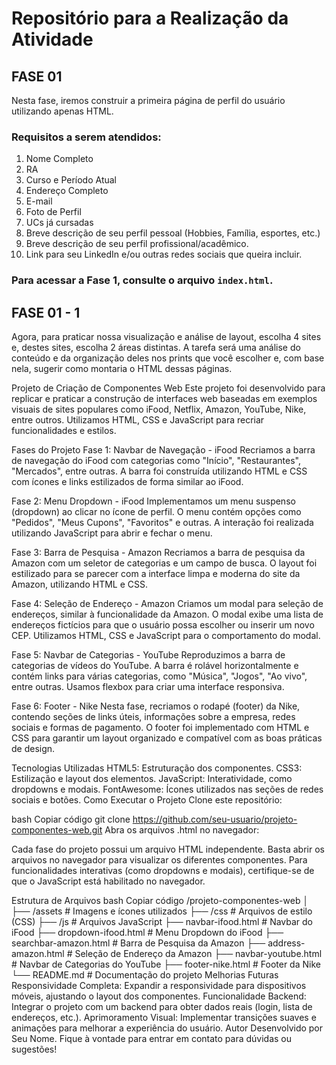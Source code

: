 # Repositório para a Realização da Atividade

## FASE 01
Nesta fase, iremos construir a primeira página de perfil do usuário utilizando apenas HTML. 

### Requisitos a serem atendidos:
1. Nome Completo
2. RA
3. Curso e Período Atual
4. Endereço Completo
5. E-mail
6. Foto de Perfil
7. UCs já cursadas
8. Breve descrição de seu perfil pessoal (Hobbies, Família, esportes, etc.)
9. Breve descrição de seu perfil profissional/acadêmico.
10. Link para seu LinkedIn e/ou outras redes sociais que queira incluir.

### Para acessar a Fase 1, consulte o arquivo `index.html`.


## FASE 01 - 1
Agora, para praticar nossa visualização e análise de layout, escolha 4 sites e, destes sites, escolha 2 áreas distintas. A tarefa será uma análise do conteúdo e da organização deles nos prints que você escolher e, com base nela, sugerir como montaria o HTML dessas páginas.

Projeto de Criação de Componentes Web
Este projeto foi desenvolvido para replicar e praticar a construção de interfaces web baseadas em exemplos visuais de sites populares como iFood, Netflix, Amazon, YouTube, Nike, entre outros. Utilizamos HTML, CSS e JavaScript para recriar funcionalidades e estilos.

Fases do Projeto
Fase 1: Navbar de Navegação - iFood
Recriamos a barra de navegação do iFood com categorias como "Início", "Restaurantes", "Mercados", entre outras. A barra foi construída utilizando HTML e CSS com ícones e links estilizados de forma similar ao iFood.

Fase 2: Menu Dropdown - iFood
Implementamos um menu suspenso (dropdown) ao clicar no ícone de perfil. O menu contém opções como "Pedidos", "Meus Cupons", "Favoritos" e outras. A interação foi realizada utilizando JavaScript para abrir e fechar o menu.

Fase 3: Barra de Pesquisa - Amazon
Recriamos a barra de pesquisa da Amazon com um seletor de categorias e um campo de busca. O layout foi estilizado para se parecer com a interface limpa e moderna do site da Amazon, utilizando HTML e CSS.

Fase 4: Seleção de Endereço - Amazon
Criamos um modal para seleção de endereços, similar à funcionalidade da Amazon. O modal exibe uma lista de endereços fictícios para que o usuário possa escolher ou inserir um novo CEP. Utilizamos HTML, CSS e JavaScript para o comportamento do modal.

Fase 5: Navbar de Categorias - YouTube
Reproduzimos a barra de categorias de vídeos do YouTube. A barra é rolável horizontalmente e contém links para várias categorias, como "Música", "Jogos", "Ao vivo", entre outras. Usamos flexbox para criar uma interface responsiva.

Fase 6: Footer - Nike
Nesta fase, recriamos o rodapé (footer) da Nike, contendo seções de links úteis, informações sobre a empresa, redes sociais e formas de pagamento. O footer foi implementado com HTML e CSS para garantir um layout organizado e compatível com as boas práticas de design.

Tecnologias Utilizadas
HTML5: Estruturação dos componentes.
CSS3: Estilização e layout dos elementos.
JavaScript: Interatividade, como dropdowns e modais.
FontAwesome: Ícones utilizados nas seções de redes sociais e botões.
Como Executar o Projeto
Clone este repositório:

bash
Copiar código
git clone https://github.com/seu-usuario/projeto-componentes-web.git
Abra os arquivos .html no navegador:

Cada fase do projeto possui um arquivo HTML independente. Basta abrir os arquivos no navegador para visualizar os diferentes componentes.
Para funcionalidades interativas (como dropdowns e modais), certifique-se de que o JavaScript está habilitado no navegador.

Estrutura de Arquivos
bash
Copiar código
/projeto-componentes-web
│
├── /assets             # Imagens e ícones utilizados
├── /css                # Arquivos de estilo (CSS)
├── /js                 # Arquivos JavaScript
├── navbar-ifood.html   # Navbar do iFood
├── dropdown-ifood.html # Menu Dropdown do iFood
├── searchbar-amazon.html # Barra de Pesquisa da Amazon
├── address-amazon.html # Seleção de Endereço da Amazon
├── navbar-youtube.html # Navbar de Categorias do YouTube
├── footer-nike.html    # Footer da Nike
└── README.md           # Documentação do projeto
Melhorias Futuras
Responsividade Completa: Expandir a responsividade para dispositivos móveis, ajustando o layout dos componentes.
Funcionalidade Backend: Integrar o projeto com um backend para obter dados reais (login, lista de endereços, etc.).
Aprimoramento Visual: Implementar transições suaves e animações para melhorar a experiência do usuário.
Autor
Desenvolvido por Seu Nome. Fique à vontade para entrar em contato para dúvidas ou sugestões!
